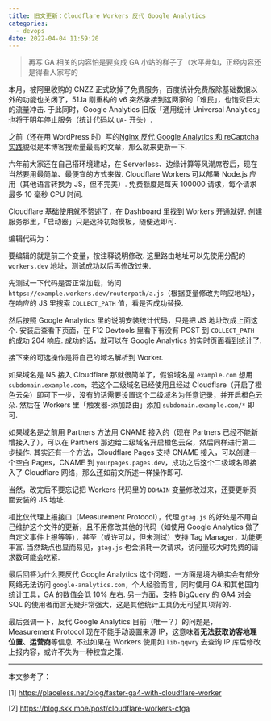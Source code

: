 ```yaml
---
title: 旧文更新：Cloudflare Workers 反代 Google Analytics
categories:
  - devops
date: 2022-04-04 11:59:20
---
```


> 再写 GA 相关的内容怕是要变成 GA 小站的样子了（水平弗如，正经内容还是得看人家写的

本月，被阿里收购的 CNZZ 正式砍掉了免费服务，百度统计免费版除基础数据以外的功能也关闭了，51.la 刚重构的 v6 突然承接到这两家的「难民」，也饱受巨大的流量冲击. 
于此同时，Google Analytics 旧版「通用统计 Universal Analytics」也将于明年停止服务（统计代码以 `UA-` 开头）.

之前（还在用 WordPress 时）写的[Nginx 反代 Google Analytics 和 reCaptcha 实践](/2016/07/18/nginx-%E5%8F%8D%E4%BB%A3-google-analytics-%E5%92%8C-recaptcha-%E5%AE%9E%E8%B7%B5/)貌似是本博客搜索量最高的文章，那么就来更新一下.

<!--more-->

六年前大家还在自己搭环境建站，在 Serverless、边缘计算等风潮席卷后，现在当然要用最简单、最便宜的方式来做.
Cloudflare Workers 可以部署 Node.js 应用（其他语言转换为 JS，但不完美）. 免费额度是每天 100000 请求，每个请求最多 10 毫秒 CPU 时间.

Cloudflare 基础使用就不赘述了，在 Dashboard 里找到 Workers 开通就好. 创建服务那里，「启动器」只是选择初始模板，随便选即可.

编辑代码为：

<script src="https://gist.github.com/xiaopc/0602f06ca465d76bd9efd3dda9393738.js"></script>

要编辑的就是前三个变量，按注释说明修改. 这里路由地址可以先使用分配的 `workers.dev` 地址，测试成功以后再修改过来.

先测试一下代码是否正常加载，访问 `https://example.workers.dev/routerpath/a.js`（根据变量修改为响应地址），在响应的 JS 里搜索 `COLLECT_PATH` 值，看是否成功替换. 

然后按照 Google Analytics 里的说明安装统计代码，只是把 JS 地址改成上面这个. 安装后查看下页面，在 F12 Devtools 里看下有没有 POST 到 `COLLECT_PATH` 的成功 204 响应. 成功的话，就可以在 Google Analytics 的实时页面看到统计了.

接下来的可选操作是将自己的域名解析到 Worker. 

如果域名是 NS 接入 Cloudflare 那就很简单了，假设域名是 `example.com` 想用 `subdomain.example.com`，若这个二级域名已经使用且经过 Cloudflare（开启了橙色云朵）即可下一步，没有的话需要设置这个二级域名为任意记录，并开启橙色云朵. 然后在 Workers 里「触发器-添加路由」添加 `subdomain.example.com/*` 即可.

如果域名是之前用 Partners 方法用 CNAME 接入的（现在 Partners 已经不能新增接入了），可以在 Partners 那边给二级域名开启橙色云朵，然后同样进行第二步操作. 
其实还有一个方法，Cloudflare Pages 支持 CNAME 接入，可以创建一个空白 Pages，CNAME 到 `yourpages.pages.dev`，成功之后这个二级域名即接入了 Cloudflare 网络，那么还如前文所述一样操作即可.

当然，改完后不要忘记把 Workers 代码里的 `DOMAIN` 变量修改过来，还要更新页面安装的 JS 地址.

相比仅代理上报接口（Measurement Protocol），代理 `gtag.js` 的好处是不用自己维护这个文件的更新，且不用修改其他的代码（如使用 Google Analytics 做了自定义事件上报等等），甚至（或许可以，但未测试）支持 Tag Manager，功能更丰富. 当然缺点也显而易见，`gtag.js` 也会消耗一次请求，访问量较大时免费的请求数可能会吃紧.

最后回答为什么要反代 Google Analytics 这个问题，一方面是境内确实会有部分网络无法访问 `google-analytics.com`，个人经验而言，同时使用 GA 和其他国内统计工具，GA 的数值会低 10% 左右. 另一方面，支持 BigQuery 的 GA4 对会 SQL 的使用者而言无疑非常强大，这是其他统计工具仍无可望其项背的. 

最后强调一下，反代 Google Analytics 目前（唯一？）的问题是，Measurement Protocol 现在不能手动设置来源 IP，这意味着**无法获取访客地理位置、运营商**等信息. 不过如果在 Workers 使用如 `lib-qqwry` 去查询 IP 库后修改上报内容，或许不失为一种权宜之策.

* * *

本文参考了：

[1] https://placeless.net/blog/faster-ga4-with-cloudflare-worker

[2] https://blog.skk.moe/post/cloudflare-workers-cfga